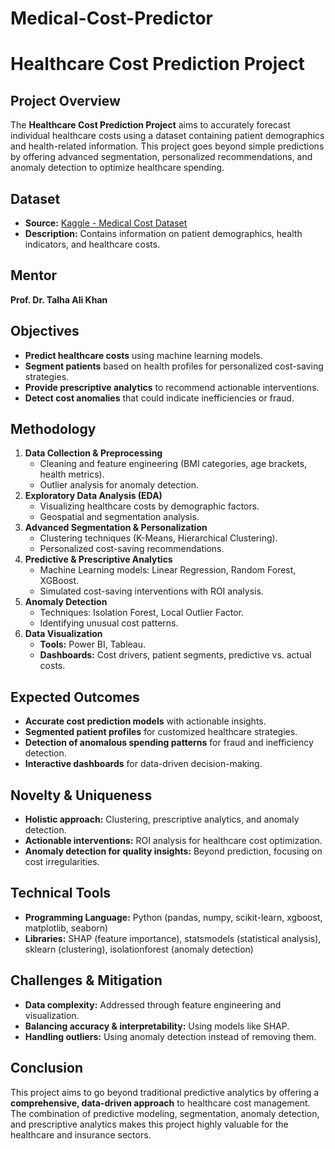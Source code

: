 # Medical-Cost-Predictor

# Healthcare Cost Prediction Project

## Project Overview
The **Healthcare Cost Prediction Project** aims to accurately forecast individual healthcare costs using a dataset containing patient demographics and health-related information. This project goes beyond simple predictions by offering advanced segmentation, personalized recommendations, and anomaly detection to optimize healthcare spending.

## Dataset
- **Source:** [Kaggle - Medical Cost Dataset](https://www.kaggle.com/datasets/mirichoi0218/insurance)
- **Description:** Contains information on patient demographics, health indicators, and healthcare costs.
  
## Mentor
**Prof. Dr. Talha Ali Khan**

## Objectives
- **Predict healthcare costs** using machine learning models.
- **Segment patients** based on health profiles for personalized cost-saving strategies.
- **Provide prescriptive analytics** to recommend actionable interventions.
- **Detect cost anomalies** that could indicate inefficiencies or fraud.

## Methodology
1. **Data Collection & Preprocessing**
   - Cleaning and feature engineering (BMI categories, age brackets, health metrics).
   - Outlier analysis for anomaly detection.
2. **Exploratory Data Analysis (EDA)**
   - Visualizing healthcare costs by demographic factors.
   - Geospatial and segmentation analysis.
3. **Advanced Segmentation & Personalization**
   - Clustering techniques (K-Means, Hierarchical Clustering).
   - Personalized cost-saving recommendations.
4. **Predictive & Prescriptive Analytics**
   - Machine Learning models: Linear Regression, Random Forest, XGBoost.
   - Simulated cost-saving interventions with ROI analysis.
5. **Anomaly Detection**
   - Techniques: Isolation Forest, Local Outlier Factor.
   - Identifying unusual cost patterns.
6. **Data Visualization**
   - **Tools:** Power BI, Tableau.
   - **Dashboards:** Cost drivers, patient segments, predictive vs. actual costs.

## Expected Outcomes
- **Accurate cost prediction models** with actionable insights.
- **Segmented patient profiles** for customized healthcare strategies.
- **Detection of anomalous spending patterns** for fraud and inefficiency detection.
- **Interactive dashboards** for data-driven decision-making.

## Novelty & Uniqueness
- **Holistic approach:** Clustering, prescriptive analytics, and anomaly detection.
- **Actionable interventions:** ROI analysis for healthcare cost optimization.
- **Anomaly detection for quality insights:** Beyond prediction, focusing on cost irregularities.

## Technical Tools
- **Programming Language:** Python (pandas, numpy, scikit-learn, xgboost, matplotlib, seaborn)
- **Libraries:** SHAP (feature importance), statsmodels (statistical analysis), sklearn (clustering), isolationforest (anomaly detection)

## Challenges & Mitigation
- **Data complexity:** Addressed through feature engineering and visualization.
- **Balancing accuracy & interpretability:** Using models like SHAP.
- **Handling outliers:** Using anomaly detection instead of removing them.

## Conclusion
This project aims to go beyond traditional predictive analytics by offering a **comprehensive, data-driven approach** to healthcare cost management. The combination of predictive modeling, segmentation, anomaly detection, and prescriptive analytics makes this project highly valuable for the healthcare and insurance sectors.

